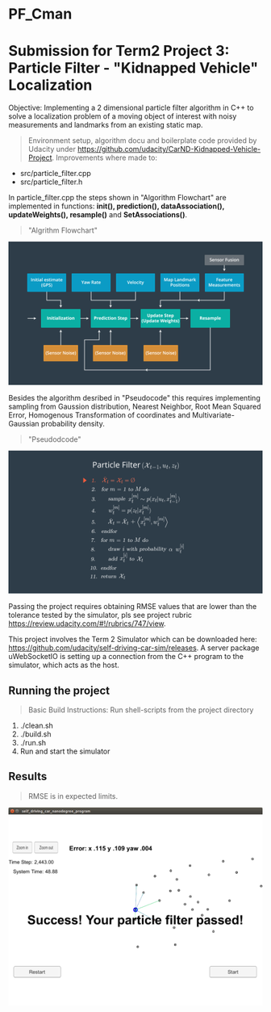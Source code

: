 # PF_Cman
# Submission for Term2 Project 3: Particle Filter - "Kidnapped Vehicle" Localization

Objective: Implementing a 2 dimensional particle filter algorithm in C++ to solve a localization problem of a moving object of interest with noisy measurements and landmarks from an existing static map. 

>Environment setup, algorithm docu and boilerplate code provided by Udacity 
under https://github.com/udacity/CarND-Kidnapped-Vehicle-Project. 
Improvements where made to:

- src/particle_filter.cpp
- src/particle_filter.h

In particle_filter.cpp the steps shown in "Algorithm Flowchart" are implemented in functions: __init(), prediction(), dataAssociation(), updateWeights(), resample()__ and __SetAssociations()__. 

> "Algrithm Flowchart"

![Image1](./flowchart.png)

Besides the algorithm desribed in "Pseudocode" this requires implementing sampling from Gaussion distribution, Nearest Neighbor, Root Mean Squared Error, Homogenous Transformation of coordinates and Multivariate-Gaussian probability density.
> "Pseudodcode"

![Image2](./pseudocode.png)

Passing the project requires obtaining RMSE values that are lower than the tolerance tested by the simulator, pls see project rubric https://review.udacity.com/#!/rubrics/747/view.

This project involves the Term 2 Simulator which can be downloaded here: https://github.com/udacity/self-driving-car-sim/releases. A server package uWebSocketIO is setting up a connection from the C++ program to the simulator, which acts as the host.

## Running the project
> Basic Build Instructions: Run shell-scripts from the project directory
1. ./clean.sh
2. ./build.sh
3. ./run.sh
5. Run and start the simulator

## Results
> RMSE is in expected limits.

![Image3](./results100.png)

